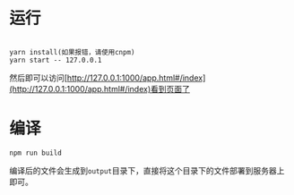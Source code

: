 
# 运行

```

yarn install(如果报错，请使用cnpm) 
yarn start -- 127.0.0.1
```

然后即可以访问[http://127.0.0.1:1000/app.html#/index](http://127.0.0.1:1000/app.html#/index)看到页面了

# 编译

```
npm run build
```

编译后的文件会生成到`output`目录下，直接将这个目录下的文件部署到服务器上即可。



